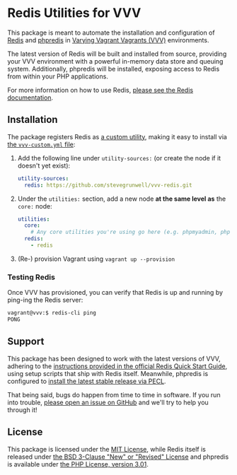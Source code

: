 # Redis Utilities for VVV

This package is meant to automate the installation and configuration of [Redis](https://redis.io/) and [phpredis](https://github.com/phpredis/phpredis) in [Varying Vagrant Vagrants (VVV)](https://varyingvagrantvagrants.org/) environments.

The latest version of Redis will be built and installed from source, providing your VVV environment with a powerful in-memory data store and queuing system. Additionally, phpredis will be installed, exposing access to Redis from within your PHP applications.

For more information on how to use Redis, [please see the Redis documentation](https://redis.io/documentation).

## Installation

The package registers Redis as [a custom utility](https://varyingvagrantvagrants.org/docs/en-US/utilities/), making it easy to install via [the `vvv-custom.yml` file](https://varyingvagrantvagrants.org/docs/en-US/vvv-config/):

1. Add the following line under `utility-sources:` (or create the node if it doesn't yet exist):

    ```yml
    utility-sources:
      redis: https://github.com/stevegrunwell/vvv-redis.git
    ```

2. Under the `utilities:` section, add a new node **at the same level as** the `core:` node:

    ```yml
    utilities:
      core:
        # Any core utilities you're using go here (e.g. phpmyadmin, php72, etc.)
      redis:
        - redis
    ```

3. (Re-) provision Vagrant using `vagrant up --provision`

### Testing Redis

Once VVV has provisioned, you can verify that Redis is up and running by ping-ing the Redis server:

```bash
vagrant@vvv:$ redis-cli ping
PONG
```

## Support

This package has been designed to work with the latest versions of VVV, adhering to the [instructions provided in the official Redis Quick Start Guide](https://redis.io/topics/quickstart), using setup scripts that ship with Redis itself. Meanwhile, phpredis is configured to [install the latest stable release via PECL](https://github.com/phpredis/phpredis/blob/develop/INSTALL.markdown#installation-from-pecl).

That being said, bugs do happen from time to time in software. If you run into trouble, [please open an issue on GitHub](https://github.com/stevegrunwell/vvv-redis/issues/new) and we'll try to help you through it!

## License

This package is licensed under the [MIT License](license.txt), while Redis itself is released under [the BSD 3-Clause "New" or "Revised" License](https://github.com/antirez/redis/blob/unstable/COPYING) and phpredis is available under [the PHP License, version 3.01](http://www.php.net/license/3_01.txt).
